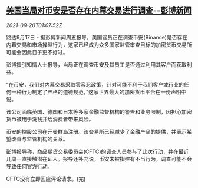 <!--1632101463000-->
[美国当局对币安是否存在内幕交易进行调查--彭博新闻](https://cn.reuters.com/article/bbg-us-binance-insider-probe-0920-idCNKBS2GG016)
------

<div><i>2021-09-20T01:07:52Z</i></div><p>路透9月17日 - 据彭博新闻周五报导，美国官员正在调查币安(Binance)是否存在内幕交易和市场操纵行为，这家已经成为众多国家监管审查目标的加密货币交易所可能会因此日子更不好过。</p><p>彭博援引知情人士报导，当局正在调查币安及其员工是否通过利用其客户而获取利益。</p><p>“在币安，我们对内幕交易采取零容忍政策，针对可能不利于我们客户或行业的任何一种行为制定了严格的道德规范，”这家世界最大的加密货币平台在一份声明中说。</p><p>该公司面临英国、德国和日本等多家金融监督机构的警告和业务限制，因担心加密货币被用于洗钱并给消费者带来风险。</p><p>币安的控股公司在开曼群岛注册。该交易所已经减少了金融产品的提供，并表示希望改善与监管机构的关系。</p><p>彭博报导称，商品期货交易委员会(CFTC)的调查人员参与了此次行动，并在最近几周一直接触潜在证人。报导还补充说，币安未被指控有不当行为，调查可能不会导致任何官方行动。</p><p>CFTC没有立即回应评论请求。(完)</p>
